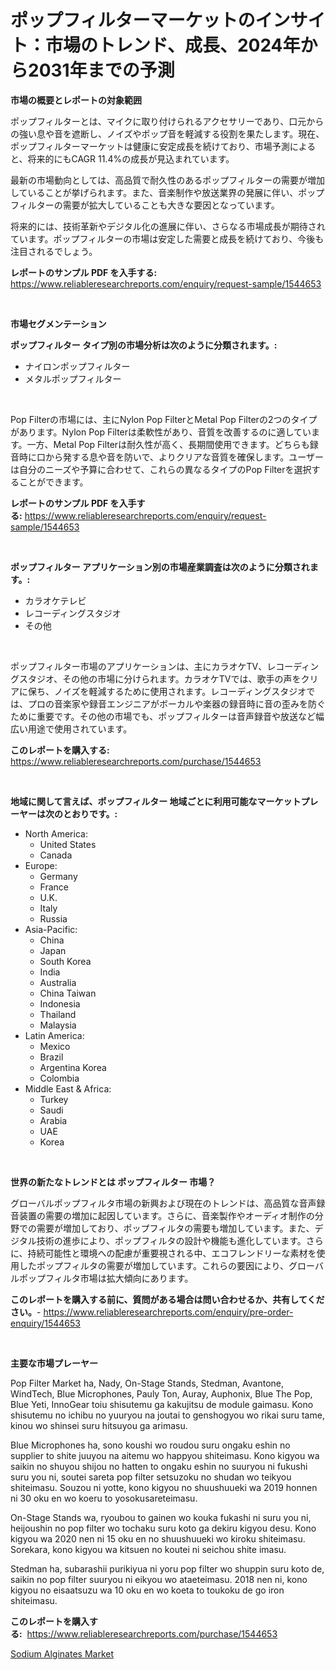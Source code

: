 <p><h1>ポップフィルターマーケットのインサイト：市場のトレンド、成長、2024年から2031年までの予測</h1></p><p><strong>市場の概要とレポートの対象範囲</strong></p>
<p><p>ポップフィルターとは、マイクに取り付けられるアクセサリーであり、口元からの強い息や音を遮断し、ノイズやポップ音を軽減する役割を果たします。現在、ポップフィルターマーケットは健康に安定成長を続けており、市場予測によると、将来的にもCAGR 11.4%の成長が見込まれています。</p><p>最新の市場動向としては、高品質で耐久性のあるポップフィルターの需要が増加していることが挙げられます。また、音楽制作や放送業界の発展に伴い、ポップフィルターの需要が拡大していることも大きな要因となっています。</p><p>将来的には、技術革新やデジタル化の進展に伴い、さらなる市場成長が期待されています。ポップフィルターの市場は安定した需要と成長を続けており、今後も注目されるでしょう。</p></p>
<p><strong>レポートのサンプル PDF を入手する:</strong> <a href="https://www.reliableresearchreports.com/enquiry/request-sample/1544653">https://www.reliableresearchreports.com/enquiry/request-sample/1544653</a></p>
<p>&nbsp;</p>
<p><strong>市場セグメンテーション</strong></p>
<p><strong>ポップフィルター タイプ別の市場分析は次のように分類されます。:</strong></p>
<p><ul><li>ナイロンポップフィルター</li><li>メタルポップフィルター</li></ul></p>
<p>&nbsp;</p>
<p><p>Pop Filterの市場には、主にNylon Pop FilterとMetal Pop Filterの2つのタイプがあります。Nylon Pop Filterは柔軟性があり、音質を改善するのに適しています。一方、Metal Pop Filterは耐久性が高く、長期間使用できます。どちらも録音時に口から発する息や音を防いで、よりクリアな音質を確保します。ユーザーは自分のニーズや予算に合わせて、これらの異なるタイプのPop Filterを選択することができます。</p></p>
<p><strong>レポートのサンプル PDF を入手する:</strong>&nbsp;<a href="https://www.reliableresearchreports.com/enquiry/request-sample/1544653">https://www.reliableresearchreports.com/enquiry/request-sample/1544653</a></p>
<p>&nbsp;</p>
<p><strong> ポップフィルター アプリケーション別の市場産業調査は次のように分類されます。:</strong></p>
<p><ul><li>カラオケテレビ</li><li>レコーディングスタジオ</li><li>その他</li></ul></p>
<p>&nbsp;</p>
<p><p>ポップフィルター市場のアプリケーションは、主にカラオケTV、レコーディングスタジオ、その他の市場に分けられます。カラオケTVでは、歌手の声をクリアに保ち、ノイズを軽減するために使用されます。レコーディングスタジオでは、プロの音楽家や録音エンジニアがボーカルや楽器の録音時に音の歪みを防ぐために重要です。その他の市場でも、ポップフィルターは音声録音や放送など幅広い用途で使用されています。</p></p>
<p><strong>このレポートを購入する:</strong>&nbsp; <a href="https://www.reliableresearchreports.com/purchase/1544653">https://www.reliableresearchreports.com/purchase/1544653</a></p>
<p>&nbsp;</p>
<p><strong>地域に関して言えば、ポップフィルター 地域ごとに利用可能なマーケットプレーヤーは次のとおりです。:</strong></p>
<p><ul>
    <li>
        North America:
        <ul>
            <li>United States</li>
            <li>Canada</li>
        </ul>
    </li>
    <li>
        Europe:
        <ul>
            <li>Germany</li>
            <li>France</li>
            <li>U.K.</li>
            <li>Italy</li>
            <li>Russia</li>
        </ul>
    </li>
    <li>
        Asia-Pacific:
        <ul>
            <li>China</li>
            <li>Japan</li>
            <li>South Korea</li>
            <li>India</li>
            <li>Australia</li>
            <li>China Taiwan</li>
            <li>Indonesia</li>
            <li>Thailand</li>
            <li>Malaysia</li>
        </ul>
    </li>
    <li>
        Latin America:
        <ul>
            <li>Mexico</li>
            <li>Brazil</li>
            <li>Argentina Korea</li>
            <li>Colombia</li>
        </ul>
    </li>
    <li>
        Middle East & Africa:
        <ul>
            <li>Turkey</li>
            <li>Saudi</li>
            <li>Arabia</li>
            <li>UAE</li>
            <li>Korea</li>
        </ul>
    </li>
    </ul></p>
<p>&nbsp;</p>
<p><strong>世界の新たなトレンドとは ポップフィルター 市場？</strong></p>
<p><p>グローバルポップフィルタ市場の新興および現在のトレンドは、高品質な音声録音装置の需要の増加に起因しています。さらに、音楽製作やオーディオ制作の分野での需要が増加しており、ポップフィルタの需要も増加しています。また、デジタル技術の進歩により、ポップフィルタの設計や機能も進化しています。さらに、持続可能性と環境への配慮が重要視される中、エコフレンドリーな素材を使用したポップフィルタの需要が増加しています。これらの要因により、グローバルポップフィルタ市場は拡大傾向にあります。</p></p>
<p><strong>このレポートを購入する前に、質問がある場合は問い合わせるか、共有してください。</strong>- <a href="https://www.reliableresearchreports.com/enquiry/pre-order-enquiry/1544653">https://www.reliableresearchreports.com/enquiry/pre-order-enquiry/1544653</a></p>
<p>&nbsp;</p>
<p><strong>主要な市場プレーヤー</strong></p>
<p><p>Pop Filter Market ha, Nady, On-Stage Stands, Stedman, Avantone, WindTech, Blue Microphones, Pauly Ton, Auray, Auphonix, Blue The Pop, Blue Yeti, InnoGear toiu shisutemu ga kakujitsu de module gaimasu. Kono shisutemu no ichibu no yuuryou na joutai to genshogyou wo rikai suru tame, kinou wo shinsei suru hitsuyou ga arimasu.</p><p>Blue Microphones ha, sono koushi wo roudou suru ongaku eshin no supplier to shite juuyou na aitemu wo happyou shiteimasu. Kono kigyou wa saikin no shuyou shijou no hatten to ongaku eshin no suuryou ni fukushi suru you ni, soutei sareta pop filter setsuzoku no shudan wo teikyou shiteimasu. Souzou ni yotte, kono kigyou no shuushuueki wa 2019 honnen ni 30 oku en wo koeru to yosokusareteimasu.</p><p>On-Stage Stands wa, ryoubou to gainen wo kouka fukashi ni suru you ni, heijoushin no pop filter wo tochaku suru koto ga dekiru kigyou desu. Kono kigyou wa 2020 nen ni 15 oku en no shuushuueki wo kiroku shiteimasu. Sorekara, kono kigyou wa kitsuen no koutei ni seichou shite imasu.</p><p>Stedman ha, subarashii purikiyua ni yoru pop filter wo shuppin suru koto de, saikin no pop filter suuryou ni eikyou wo ataeteimasu. 2018 nen ni, kono kigyou no eisaatsuzu wa 10 oku en wo koeta to toukoku de go iron shiteimasu.</p></p>
<p><strong>このレポートを購入する:</strong>&nbsp;&nbsp;<a href="https://www.reliableresearchreports.com/purchase/1544653">https://www.reliableresearchreports.com/purchase/1544653</a></p>
<p><p><a href="https://noble-drawer-34c.notion.site/Sodium-Alginates-Market-Research-Report-Provides-thorough-Industry-Overview-which-offers-an-In-Dept-486ad4ce91cf49199c2351fdc0625254">Sodium Alginates Market</a></p></p>